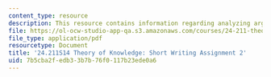 ```yaml
---
content_type: resource
description: This resource contains information regarding analyzing arguments.
file: https://ol-ocw-studio-app-qa.s3.amazonaws.com/courses/24-211-theory-of-knowledge-spring-2014/7b5cba2fedb33b7b76f0117b23ede0a6_MIT24_211S11_Arguments.pdf
file_type: application/pdf
resourcetype: Document
title: '24.211S14 Theory of Knowledge: Short Writing Assignment 2'
uid: 7b5cba2f-edb3-3b7b-76f0-117b23ede0a6
---
```


